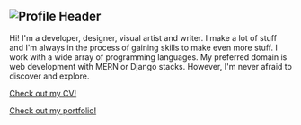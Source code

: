 ![Profile Header](https://i.ibb.co/wQxqNtk/Beige-Cream-Digital-Marketer-Profile-Header-Banner-Linkedin.gif)
---
Hi! I'm a developer, designer, visual artist and writer. I make a lot of stuff and I'm always in the process of gaining skills to make even more stuff. I work with a wide array of programming languages. My preferred domain is web development with MERN or Django stacks. However, I'm never afraid to discover and explore.

[Check out my CV!](https://github.com/akpekig/akpekig/blob/main/cv.pdf)

[Check out my portfolio!](https://akpekig.github.io/)